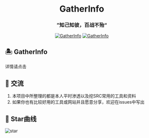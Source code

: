 <h1 align="center" >GatherInfo</h1>

<h3 align="center" >”知己知彼，百战不殆“</h3>

<p align="center">
    <a href="https://github.com/s0nd9r/GatherInfo"><img alt="GatherInfo" src="https://img.shields.io/github/stars/s0nd9r/GatherInfo.svg"></a>
    <a href="https://github.com/s0nd9r/GatherInfo"><img alt="GatherInfo" src="https://img.shields.io/badge/GatherInfo-green"></a>
</p>

## 🏝 GatherInfo
详情请点击



## 🙏 交流
1. 本项目中所整理的都是本人平时渗透以及挖SRC常用的工具和资料
2. 如果你也有比较好用的工具或网站并且愿意分享，欢迎在issues中写出

## 🏁 Star曲线
![star](https://starchart.cc/s0nd9r/GatherInfo.svg)

